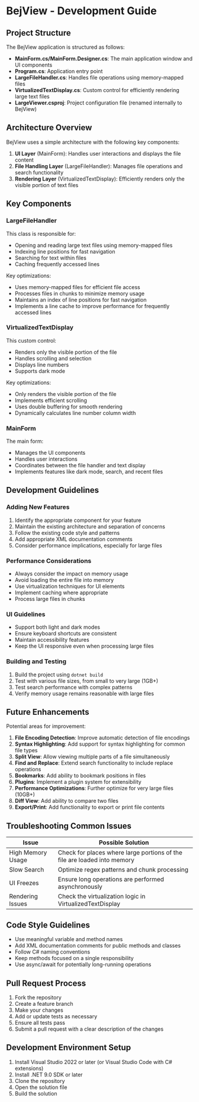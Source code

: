 # BejView - Development Guide

## Project Structure
The BejView application is structured as follows:

- **MainForm.cs/MainForm.Designer.cs**: The main application window and UI components
- **Program.cs**: Application entry point
- **LargeFileHandler.cs**: Handles file operations using memory-mapped files
- **VirtualizedTextDisplay.cs**: Custom control for efficiently rendering large text files
- **LargeViewer.csproj**: Project configuration file (renamed internally to BejView)

## Architecture Overview
BejView uses a simple architecture with the following key components:

1. **UI Layer** (MainForm): Handles user interactions and displays the file content
2. **File Handling Layer** (LargeFileHandler): Manages file operations and search functionality
3. **Rendering Layer** (VirtualizedTextDisplay): Efficiently renders only the visible portion of text files

## Key Components

### LargeFileHandler
This class is responsible for:
- Opening and reading large text files using memory-mapped files
- Indexing line positions for fast navigation
- Searching for text within files
- Caching frequently accessed lines

Key optimizations:
- Uses memory-mapped files for efficient file access
- Processes files in chunks to minimize memory usage
- Maintains an index of line positions for fast navigation
- Implements a line cache to improve performance for frequently accessed lines

### VirtualizedTextDisplay
This custom control:
- Renders only the visible portion of the file
- Handles scrolling and selection
- Displays line numbers
- Supports dark mode

Key optimizations:
- Only renders the visible portion of the file
- Implements efficient scrolling
- Uses double buffering for smooth rendering
- Dynamically calculates line number column width

### MainForm
The main form:
- Manages the UI components
- Handles user interactions
- Coordinates between the file handler and text display
- Implements features like dark mode, search, and recent files

## Development Guidelines

### Adding New Features
1. Identify the appropriate component for your feature
2. Maintain the existing architecture and separation of concerns
3. Follow the existing code style and patterns
4. Add appropriate XML documentation comments
5. Consider performance implications, especially for large files

### Performance Considerations
- Always consider the impact on memory usage
- Avoid loading the entire file into memory
- Use virtualization techniques for UI elements
- Implement caching where appropriate
- Process large files in chunks

### UI Guidelines
- Support both light and dark modes
- Ensure keyboard shortcuts are consistent
- Maintain accessibility features
- Keep the UI responsive even when processing large files

### Building and Testing
1. Build the project using `dotnet build`
2. Test with various file sizes, from small to very large (1GB+)
3. Test search performance with complex patterns
4. Verify memory usage remains reasonable with large files

## Future Enhancements
Potential areas for improvement:

1. **File Encoding Detection**: Improve automatic detection of file encodings
2. **Syntax Highlighting**: Add support for syntax highlighting for common file types
3. **Split View**: Allow viewing multiple parts of a file simultaneously
4. **Find and Replace**: Extend search functionality to include replace operations
5. **Bookmarks**: Add ability to bookmark positions in files
6. **Plugins**: Implement a plugin system for extensibility
7. **Performance Optimizations**: Further optimize for very large files (10GB+)
8. **Diff View**: Add ability to compare two files
9. **Export/Print**: Add functionality to export or print file contents

## Troubleshooting Common Issues

| Issue | Possible Solution |
|-------|-------------------|
| High Memory Usage | Check for places where large portions of the file are loaded into memory |
| Slow Search | Optimize regex patterns and chunk processing |
| UI Freezes | Ensure long operations are performed asynchronously |
| Rendering Issues | Check the virtualization logic in VirtualizedTextDisplay |

## Code Style Guidelines
- Use meaningful variable and method names
- Add XML documentation comments for public methods and classes
- Follow C# naming conventions
- Keep methods focused on a single responsibility
- Use async/await for potentially long-running operations

## Pull Request Process
1. Fork the repository
2. Create a feature branch
3. Make your changes
4. Add or update tests as necessary
5. Ensure all tests pass
6. Submit a pull request with a clear description of the changes

## Development Environment Setup
1. Install Visual Studio 2022 or later (or Visual Studio Code with C# extensions)
2. Install .NET 9.0 SDK or later
3. Clone the repository
4. Open the solution file
5. Build the solution
